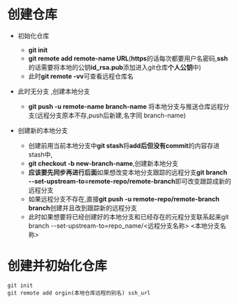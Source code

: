 # 创建仓库

* 初始化仓库
  * **git init**
  * **git remote add remote-name URL**(**https**的话每次都要用户名密码,**ssh**的话需要将本地的公钥**id_rsa.pub**添加进入git仓库**个人公钥**中)
  * 此时**git remote -vv**可查看远程仓库名 


* 此时无分支 ,创建本地分支
  * **git push -u  remote-name branch-name** 将本地分支与推送仓库远程分支(远程分支原本不存,push后新建,名字同 branch-name)

* 创建新的本地分支
  * 创建前用当前本地分支中**git stash**将**add后但没有commit**的内容存进stash中,
  * **git checkout  -b new-branch-name**,创建新本地分支
  * **应该要先同步再进行后面**如果想改变本地分支跟踪的远程分支**git branch --set-upstream-to=remote-repo/remote-branch**即可改变跟踪成新的远程分支
  * 如果远程分支不存在,直接**git push -u remote-repo/remote-branch branch**创建并且改到跟踪新的远程分支
  * 此时如果想要将已经创建好的本地分支和已经存在的元程分支联系起来git branch --set-upstream-to=repo_name/<远程分支名称> <本地分支名称>
    
# 创建并初始化仓库
~~~
git init 
git remote add orgin(本地仓库远程的别名) ssh_url
~~~
